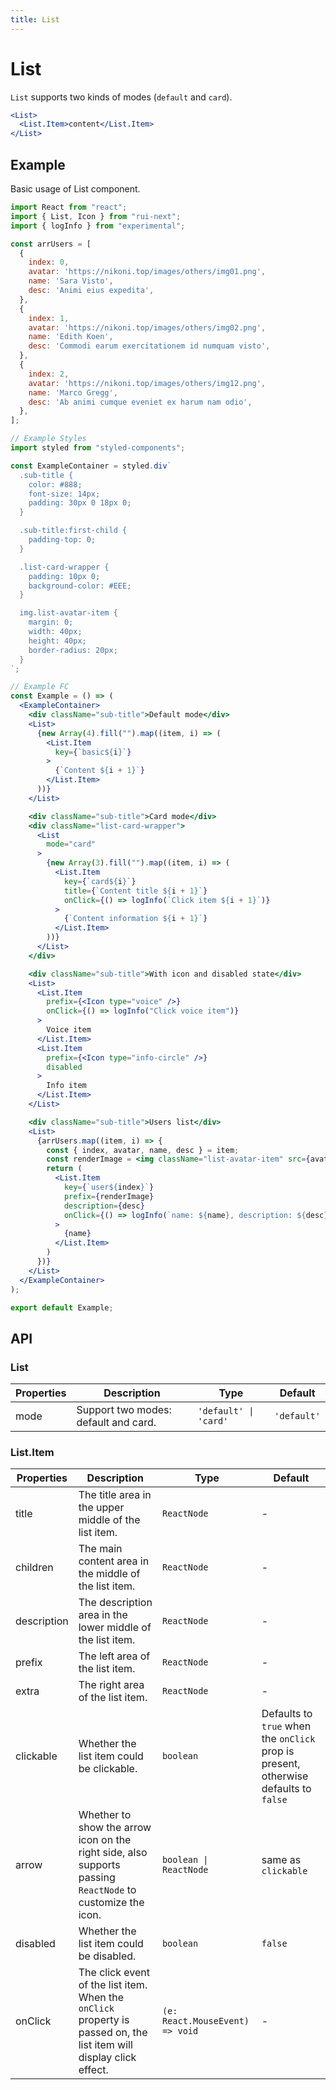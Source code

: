```yaml
---
title: List
---
```


# List

`List` supports two kinds of modes (`default` and `card`).

```jsx
<List>
  <List.Item>content</List.Item>
</List>
```

## Example

Basic usage of List component.

```jsx live=local
import React from "react";
import { List, Icon } from "rui-next";
import { logInfo } from "experimental";

const arrUsers = [
  {
    index: 0,
    avatar: 'https://nikoni.top/images/others/img01.png',
    name: 'Sara Visto',
    desc: 'Animi eius expedita',
  },
  {
    index: 1,
    avatar: 'https://nikoni.top/images/others/img02.png',
    name: 'Edith Koen',
    desc: 'Commodi earum exercitationem id numquam visto',
  },
  {
    index: 2,
    avatar: 'https://nikoni.top/images/others/img12.png',
    name: 'Marco Gregg',
    desc: 'Ab animi cumque eveniet ex harum nam odio',
  },
];

// Example Styles
import styled from "styled-components";

const ExampleContainer = styled.div`
  .sub-title {
    color: #888;
    font-size: 14px;
    padding: 30px 0 18px 0;
  }

  .sub-title:first-child {
    padding-top: 0;
  }

  .list-card-wrapper {
    padding: 10px 0;
    background-color: #EEE;
  }

  img.list-avatar-item {
    margin: 0;
    width: 40px;
    height: 40px;
    border-radius: 20px;
  }
`;

// Example FC
const Example = () => (
  <ExampleContainer>
    <div className="sub-title">Default mode</div>
    <List>
      {new Array(4).fill("").map((item, i) => (
        <List.Item
          key={`basic${i}`}
        >
          {`Content ${i + 1}`}
        </List.Item>
      ))}
    </List>

    <div className="sub-title">Card mode</div>
    <div className="list-card-wrapper">
      <List
        mode="card"
      >
        {new Array(3).fill("").map((item, i) => (
          <List.Item
            key={`card${i}`}
            title={`Content title ${i + 1}`}
            onClick={() => logInfo(`Click item ${i + 1}`)}
          >
            {`Content information ${i + 1}`}
          </List.Item>
        ))}
      </List>
    </div>

    <div className="sub-title">With icon and disabled state</div>
    <List>
      <List.Item
        prefix={<Icon type="voice" />}
        onClick={() => logInfo("Click voice item")}
      >
        Voice item
      </List.Item>
      <List.Item
        prefix={<Icon type="info-circle" />}
        disabled
      >
        Info item
      </List.Item>
    </List>

    <div className="sub-title">Users list</div>
    <List>
      {arrUsers.map((item, i) => {
        const { index, avatar, name, desc } = item;
        const renderImage = <img className="list-avatar-item" src={avatar} />;
        return (
          <List.Item
            key={`user${index}`}
            prefix={renderImage}
            description={desc}
            onClick={() => logInfo(`name: ${name}, description: ${desc}`)}
          >
            {name}
          </List.Item>
        )
      })}
    </List>
  </ExampleContainer>
);

export default Example;
```

## API

### List

Properties | Description | Type | Default
-----------|-------------|------|--------
| mode | Support two modes: default and card. | `'default' \| 'card'` | `'default'` |

### List.Item

Properties | Description | Type | Default
-----------|-------------|------|--------
| title | The title area in the upper middle of the list item. | `ReactNode` | - |
| children | The main content area in the middle of the list item. | `ReactNode` | - |
| description | The description area in the lower middle of the list item. | `ReactNode` | - |
| prefix | The left area of the list item. | `ReactNode` | - |
| extra | The right area of the list item. | `ReactNode` | - |
| clickable | Whether the list item could be clickable. | `boolean` | Defaults to `true` when the `onClick` prop is present, otherwise defaults to `false` |
| arrow | Whether to show the arrow icon on the right side, also supports passing `ReactNode` to customize the icon. | `boolean \| ReactNode` | same as `clickable` |
| disabled | Whether the list item could be disabled. | `boolean` | `false` |
| onClick | The click event of the list item. When the `onClick` property is passed on, the list item will display click effect. | `(e: React.MouseEvent) => void` | - |
